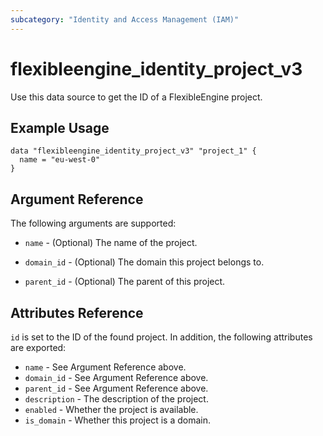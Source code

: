 ```yaml
---
subcategory: "Identity and Access Management (IAM)"
---
```


# flexibleengine_identity_project_v3

Use this data source to get the ID of a FlexibleEngine project.

## Example Usage

```hcl
data "flexibleengine_identity_project_v3" "project_1" {
  name = "eu-west-0"
}
```

## Argument Reference

The following arguments are supported:

* `name` - (Optional) The name of the project.

* `domain_id` - (Optional) The domain this project belongs to.

* `parent_id` - (Optional) The parent of this project.

## Attributes Reference

`id` is set to the ID of the found project. In addition, the following attributes
are exported:

* `name` - See Argument Reference above.
* `domain_id` - See Argument Reference above.
* `parent_id` - See Argument Reference above.
* `description` - The description of the project.
* `enabled` - Whether the project is available.
* `is_domain` - Whether this project is a domain.
